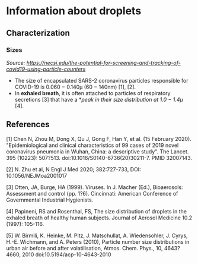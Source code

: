 # Information about droplets

## Characterization

### Sizes

*Source: https://necsi.edu/the-potential-for-screening-and-tracking-of-covid19-using-particle-counters*
* The size of encapsulated SARS-2 coronavirus particles responsible for COVID-19 is 0.060 − 0.140μ (60 − 140nm) [1], [2].
* In **exhaled breath**, it is often attached to particles of respiratory secretions [3] that have a **peak in their size distribution at 1.0 − 1.4μ* [4].




## References
[1] Chen N, Zhou M, Dong X, Qu J, Gong F, Han Y, et al. (15 February 2020). "Epidemiological and clinical characteristics of 99 cases of 2019 novel coronavirus pneumonia in Wuhan, China: a descriptive study". The Lancet. 395 (10223): 507?513. doi:10.1016/S0140-6736(20)30211-7. PMID 32007143.

[2] N. Zhu et al, N Engl J Med 2020; 382:727-733, DOI: 10.1056/NEJMoa2001017

[3] Otten, JA, Burge, HA (1999). Viruses. In J. Macher (Ed.), Bioaerosols: Assessment and control (pp. 1?6). Cincinnati: American Conference of Governmental Industrial Hygienists.

[4] Papineni, RS and Rosenthal, FS, The size distribution of droplets in the exhaled breath of healthy human subjects. Journal of Aerosol Medicine 10.2 (1997): 105-116.

[5] W. Birmili, K. Heinke, M. Pitz, J. Matschullat, A. Wiedensohler, J. Cyrys, H.-E. Wichmann, and A. Peters (2010), Particle number size distributions in urban air before and after volatilisation, Atmos. Chem. Phys., 10, 4643?4660, 2010 doi:10.5194/acp-10-4643-2010
